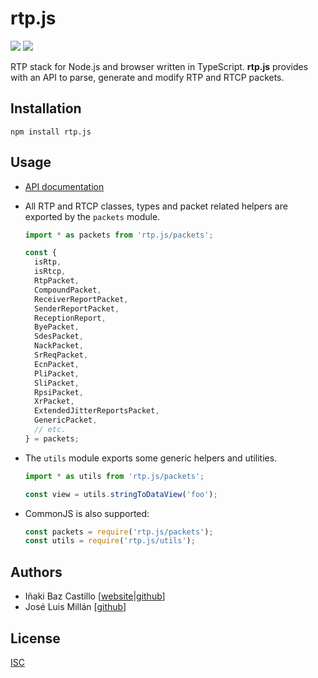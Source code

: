 # rtp.js

[![][npm-shield-rtp.js]][npm-rtp.js]
[![][github-actions-shield-rtp.js]][github-actions-rtp.js]

RTP stack for Node.js and browser written in TypeScript. **rtp.js** provides with an API to parse, generate and modify RTP and RTCP packets.

## Installation

```text
npm install rtp.js
```

## Usage

- [API documentation](https://versatica.github.io/rtp.js)

- All RTP and RTCP classes, types and packet related helpers are exported by the `packets` module.

  ```ts
  import * as packets from 'rtp.js/packets';

  const {
  	isRtp,
  	isRtcp,
  	RtpPacket,
  	CompoundPacket,
  	ReceiverReportPacket,
  	SenderReportPacket,
  	ReceptionReport,
  	ByePacket,
  	SdesPacket,
  	NackPacket,
  	SrReqPacket,
  	EcnPacket,
  	PliPacket,
  	SliPacket,
  	RpsiPacket,
  	XrPacket,
  	ExtendedJitterReportsPacket,
  	GenericPacket,
  	// etc.
  } = packets;
  ```

- The `utils` module exports some generic helpers and utilities.

  ```ts
  import * as utils from 'rtp.js/packets';

  const view = utils.stringToDataView('foo');
  ```

- CommonJS is also supported:

  ```ts
  const packets = require('rtp.js/packets');
  const utils = require('rtp.js/utils');
  ```

## Authors

- Iñaki Baz Castillo [[website](https://inakibaz.me)|[github](https://github.com/ibc/)]
- José Luis Millán [[github](https://github.com/jmillan/)]

## License

[ISC](./LICENSE)

[npm-shield-rtp.js]: https://img.shields.io/npm/v/rtp.js.svg
[npm-rtp.js]: https://npmjs.org/package/rtp.js
[github-actions-shield-rtp.js]: https://github.com/versatica/rtp.js/actions/workflows/rtp.js.yaml/badge.svg
[github-actions-rtp.js]: https://github.com/versatica/rtp.js/actions/workflows/rtp.js.yaml
